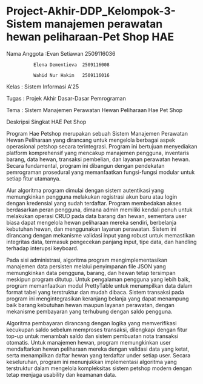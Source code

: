 # Project-Akhir-DDP_Kelompok-3-Sistem manajemen perawatan hewan peliharaan-Pet Shop HAE

Nama Anggota :Evan Setiawan     2509116036

              Elena Dementieva  2509116008
              
              Wahid Nur Hakim   2509116016
              
Kelas        : Sistem Informasi A'25

Tugas        : Projek Akhir Dasar-Dasar Pemrograman

Tema         : Sistem Manajemen Perawatan Hewan Peliharaan Hae Pet Shop


Deskripsi Singkat HAE Pet Shop

Program Hae Petshop merupakan sebuah Sistem Manajemen Perawatan Hewan Peliharaan yang dirancang untuk mengelola berbagai aspek operasional petshop secara terintegrasi. Program ini bertujuan menyediakan platform komprehensif yang mencakup manajemen pengguna, inventaris barang, data hewan, transaksi pembelian, dan layanan perawatan hewan. Secara fundamental, program ini dibangun dengan pendekatan pemrograman prosedural yang memanfaatkan fungsi-fungsi modular untuk setiap fitur utamanya.

Alur algoritma program dimulai dengan sistem autentikasi yang memungkinkan pengguna melakukan registrasi akun baru atau login dengan kredensial yang sudah terdaftar. Program membedakan akses berdasarkan peran pengguna, dimana admin memiliki kendali penuh untuk melakukan operasi CRUD pada data barang dan hewan, sementara user biasa dapat mengelola hewan peliharaan mereka sendiri, berbelanja kebutuhan hewan, dan menggunakan layanan perawatan. Sistem ini dirancang dengan mekanisme validasi input yang robust untuk memastikan integritas data, termasuk pengecekan panjang input, tipe data, dan handling terhadap interupsi keyboard.

Pada sisi administrasi, algoritma program mengimplementasikan manajemen data persisten melalui penyimpanan file JSON yang memungkinkan data pengguna, barang, dan hewan tetap tersimpan meskipun program ditutup. Untuk pengalaman pengguna yang lebih baik, program memanfaatkan modul PrettyTable untuk menampilkan data dalam format tabel yang terstruktur dan mudah dibaca. Sistem transaksi pada program ini mengintegrasikan keranjang belanja yang dapat menampung baik barang kebutuhan hewan maupun layanan perawatan, dengan mekanisme pembayaran yang terhubung dengan saldo pengguna.

Algoritma pembayaran dirancang dengan logika yang memverifikasi kecukupan saldo sebelum memproses transaksi, dilengkapi dengan fitur top-up untuk menambah saldo dan sistem pembuatan nota transaksi otomatis. Untuk manajemen hewan, program memungkinkan user mendaftarkan hewan peliharaan mereka dengan validasi data yang ketat, serta menampilkan daftar hewan yang terdaftar under setiap user. Secara keseluruhan, program ini menunjukkan implementasi algoritma yang terstruktur dalam mengelola kompleksitas sistem petshop modern dengan tetap menjaga usability dan keamanan data.
